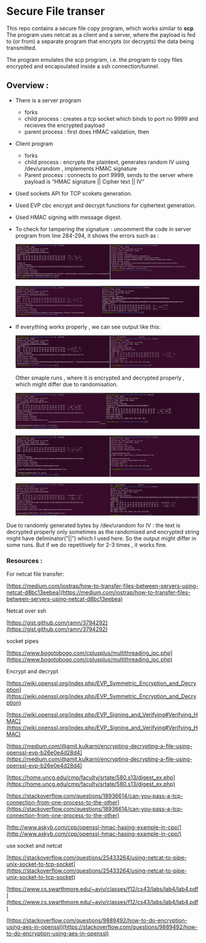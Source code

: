 # Secure File transer
This repo contains a secure file copy program, which works similar to __scp__. The program uses netcat as a client and a server, where the payload is fed to (or from) a separate program that encrypts (or decrypts) the data being transmitted.

The program emulates the scp program, i.e. the program to copy files encrypted and encapsulated inside a ssh connection/tunnel.
## Overview :

- There is a server program
    - forks
    - child process : creates a tcp socket which binds to port no 9999 and recieves the encrypted payload
    - parent process : first does HMAC validation, then
- Client program
    - forks
    - child process : encrypts the plaintext, generates random IV using /dev/urandom , implements HMAC signature
    - Parent process : connects to port 9999, sends to the server where payload is “HMAC signature || Cipher text || IV“
- Used sockets API for TCP scokets generation.
- Used EVP cbc encrypt and decrypt functions for ciphertext generation.
- Used HMAC signing with message digest.
- To check for tampering the signature : uncomment the code in server program from line 284-294, it shows the errors such as :
    
    ![Screenshot from 2022-03-28 23-54-02.png](Secure%20File%20transer%2067e64c01d2724454bbddd0f86815c369/Screenshot_from_2022-03-28_23-54-02.png)
    
    ![Screenshot from 2022-03-29 00-52-43.png](Secure%20File%20transer%2067e64c01d2724454bbddd0f86815c369/Screenshot_from_2022-03-29_00-52-43.png)
    
- If everything works properly , we can see output like this:
    
    ![Screenshot from 2022-03-29 00-01-49.png](Secure%20File%20transer%2067e64c01d2724454bbddd0f86815c369/Screenshot_from_2022-03-29_00-01-49.png)
    
    Other smaple runs , where it is encrypted and decrypted properly , which might differ due to randomisation.
    
    ![Screenshot from 2022-03-29 00-40-29.png](Secure%20File%20transer%2067e64c01d2724454bbddd0f86815c369/Screenshot_from_2022-03-29_00-40-29.png)
    
    ![Screenshot from 2022-03-28 23-49-14.png](Secure%20File%20transer%2067e64c01d2724454bbddd0f86815c369/Screenshot_from_2022-03-28_23-49-14.png)
    
    ![Screenshot from 2022-03-29 00-10-37.png](Secure%20File%20transer%2067e64c01d2724454bbddd0f86815c369/Screenshot_from_2022-03-29_00-10-37.png)
    

Due to randomly generated bytes by /dev/urandom for IV : the text is decrypted properly only sometimes as the randomised and encrypted string might have deliminator(”||”) which I used here. So the output might differ in some runs. But if we do repetitively for 2-3 times , it works fine.

### Resources :

For netcat file transfer:

[https://medium.com/iostrap/how-to-transfer-files-between-servers-using-netcat-d8bc13eebea](https://medium.com/iostrap/how-to-transfer-files-between-servers-using-netcat-d8bc13eebea)

Netcat over ssh 

[https://gist.github.com/ramn/3794292](https://gist.github.com/ramn/3794292)

socket pipes

[https://www.bogotobogo.com/cplusplus/multithreading_ipc.php](https://www.bogotobogo.com/cplusplus/multithreading_ipc.php)

Encrypt and decrypt

[https://wiki.openssl.org/index.php/EVP_Symmetric_Encryption_and_Decryption](https://wiki.openssl.org/index.php/EVP_Symmetric_Encryption_and_Decryption)

[https://wiki.openssl.org/index.php/EVP_Signing_and_Verifying#Verifying_HMAC](https://wiki.openssl.org/index.php/EVP_Signing_and_Verifying#Verifying_HMAC)

[https://medium.com/@amit.kulkarni/encrypting-decrypting-a-file-using-openssl-evp-b26e0e4d28d4](https://medium.com/@amit.kulkarni/encrypting-decrypting-a-file-using-openssl-evp-b26e0e4d28d4)

[https://home.uncg.edu/cmp/faculty/srtate/580.s13/digest_ex.php](https://home.uncg.edu/cmp/faculty/srtate/580.s13/digest_ex.php)

[https://stackoverflow.com/questions/18936614/can-you-pass-a-tcp-connection-from-one-process-to-the-other](https://stackoverflow.com/questions/18936614/can-you-pass-a-tcp-connection-from-one-process-to-the-other)

[http://www.askyb.com/cpp/openssl-hmac-hasing-example-in-cpp/](http://www.askyb.com/cpp/openssl-hmac-hasing-example-in-cpp/)

use socket and netcat 

[https://stackoverflow.com/questions/25433264/using-netcat-to-pipe-unix-socket-to-tcp-socket](https://stackoverflow.com/questions/25433264/using-netcat-to-pipe-unix-socket-to-tcp-socket)

[https://www.cs.swarthmore.edu/~aviv/classes/f12/cs43/labs/lab4/lab4.pdf](https://www.cs.swarthmore.edu/~aviv/classes/f12/cs43/labs/lab4/lab4.pdf)

[https://stackoverflow.com/questions/9889492/how-to-do-encryption-using-aes-in-openssl](https://stackoverflow.com/questions/9889492/how-to-do-encryption-using-aes-in-openssl)
